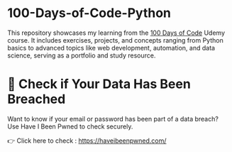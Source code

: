 # 100-Days-of-Code-Python
This repository showcases my learning from the <a href="https://www.udemy.com/course/100-days-of-code/?couponCode=KEEPLEARNING" target="_blank">100 Days of Code</a> Udemy course. It includes exercises, projects, and concepts ranging from Python basics to advanced topics like web development, automation, and data science, serving as a portfolio and study resource.


# 🔗 Check if Your Data Has Been Breached
Want to know if your email or password has been part of a data breach? Use Have I Been Pwned to check securely.

👉 Click here to check : https://haveibeenpwned.com/
